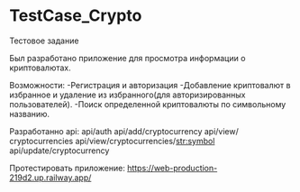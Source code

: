 # TestCase_Crypto
Тестовое задание 

Был разработано приложение для просмотра информации о криптовалютах.

Возможности:
-Регистрация и авторизация
-Добавление криптовалют в избранное и удаление из избранного(для авторизированных пользователей).
-Поиск определенной криптовалюты по символьному названию.

Разработанно api:
api/auth
api/add/cryptocurrency
api/view/сryptocurrencies
api/view/сryptocurrencies/<str:symbol>
api/update/cryptocurrency

Протестировать приложение:
https://web-production-219d2.up.railway.app/
